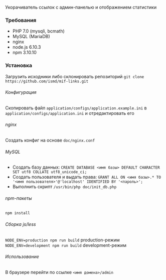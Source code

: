 Укорачиватель ссылок с админ-панелью и отображением статистики

### Требования
- PHP 7.0 (mysqli, bcmath)
- MySQL (MariaDB)
- nginx
- node.js 6.10.3
- npm 3.10.10

### Установка
Загрузить исходники либо склонировать репозиторий
`git clone https://github.com/ismd/mif-links.git`
###### Конфигурация
Скопировать файл `application/configs/application.example.ini` в `application/configs/application.ini` и отредактировать его
###### nginx
Создать конфиг на основе `doc/nginx.conf`
###### MySQL
- Создать базу данных:
`CREATE DATABASE <имя базы> DEFAULT CHARACTER SET utf8 COLLATE utf8_unicode_ci;`
- Создать пользователя и выдать права:
`GRANT ALL ON <имя базы>.* TO '<имя пользователя>'@'localhost' IDENTIFIED BY '<пароль>';`
- Выполнить скрипт
`/usr/bin/php doc/init_db.php`
###### npm-пакеты
`npm install`
###### Сборка js/less
`NODE_ENV=production npm run build` production-режим
`NODE_ENV=development npm run build` development-режим
###### Использование
В браузере перейти по ссылке `<имя домена>/admin`
